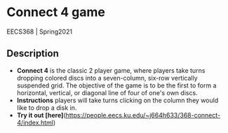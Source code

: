 # Connect 4 game
EECS368 | Spring2021

## Description
- **Connect 4** is the classic 2 player game, where players take turns dropping colored discs into a seven-column, six-row vertically suspended grid. The objective of the game is to be the first to form a horizontal, vertical, or diagonal line of four of one's own discs.
- **Instructions** players will take turns clicking on the column they would like to drop a disk in.
- **Try it out [here]**(https://people.eecs.ku.edu/~j664h633/368-connect-4/index.html)